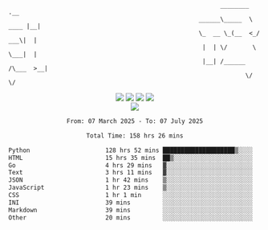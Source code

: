 ```
                                                           ________        .__ 
                                                     ______\_____  \  ____ |__|
                                                     \_  __ \_(__  <_/ ___\|  |
                                                      |  | \/       \  \___|  |
                                                      |__| /______  /\___  >__|
                                                                  \/     \/    
```

<div align="center">
  <img src="https://komarev.com/ghpvc/?username=r3ci&label=Profile%20views&color=000000&style=for-the-badge"/>
  <img src="https://img.shields.io/github/followers/R3CI?color=black&style=for-the-badge&logo=github&label=Follows"/>
  <img src="https://img.shields.io/github/stars/R3CI?color=black&style=for-the-badge&logo=github&label=Stars"/>
 
  <img src="https://github-widgetbox.vercel.app/api/profile?username=R3CI&data=followers,repositories,stars,commits&theme=rgb">
  <br>

  <img src="https://github-widgetbox.vercel.app/api/skills?languages=python,go,json&theme=rgb&includeNames=true">
  <br>
  
</p>

<!--START_SECTION:waka-->

```txt
From: 07 March 2025 - To: 07 July 2025

Total Time: 158 hrs 26 mins

Python                     128 hrs 52 mins ████████████████████▒░░░░   81.16 %
HTML                       15 hrs 35 mins  ██▒░░░░░░░░░░░░░░░░░░░░░░   09.82 %
Go                         4 hrs 29 mins   ▓░░░░░░░░░░░░░░░░░░░░░░░░   02.83 %
Text                       3 hrs 11 mins   ▓░░░░░░░░░░░░░░░░░░░░░░░░   02.01 %
JSON                       1 hr 42 mins    ▒░░░░░░░░░░░░░░░░░░░░░░░░   01.08 %
JavaScript                 1 hr 23 mins    ▒░░░░░░░░░░░░░░░░░░░░░░░░   00.88 %
CSS                        1 hr 1 min      ░░░░░░░░░░░░░░░░░░░░░░░░░   00.65 %
INI                        39 mins         ░░░░░░░░░░░░░░░░░░░░░░░░░   00.42 %
Markdown                   39 mins         ░░░░░░░░░░░░░░░░░░░░░░░░░   00.41 %
Other                      20 mins         ░░░░░░░░░░░░░░░░░░░░░░░░░   00.22 %
```

<!--END_SECTION:waka-->
